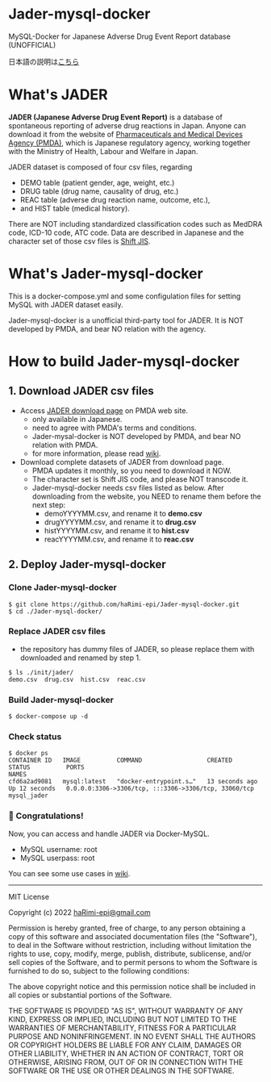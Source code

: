 # Jader-mysql-docker

MySQL-Docker for Japanese Adverse Drug Event Report database (UNOFFICIAL)

日本語の説明は[こちら](index_jp.md)

# What's JADER

**JADER (Japanese Adverse Drug Event Report)** is a database of spontaneous reporting of adverse drug reactions in Japan. Anyone can download it from the website of [Pharmaceuticals and Medical Devices Agency (PMDA)](https://www.pmda.go.jp/english/about-pmda/outline/0005.html), which is Japanese regulatory agency, working together with the Ministry of Health, Labour and Welfare in Japan.

JADER dataset is composed of four csv files, regarding 
- DEMO table (patient gender, age, weight, etc.) 
- DRUG table (drug name, causality of drug, etc.)
- REAC table (adverse drug reaction name, outcome, etc.),
- and HIST table (medical history). 

There are NOT including standardized classification codes such as MedDRA code, ICD-10 code, ATC code. Data are described in Japanese and the character set of those csv files is [Shift JIS](https://en.wikipedia.org/wiki/Shift_JIS).


# What's Jader-mysql-docker

This is a docker-compose.yml and some configulation files for setting MySQL with JADER dataset easily.

Jader-mysql-docker is a unofficial third-party tool for JADER. It is NOT developed by PMDA, and bear NO relation with the agency.


# How to build Jader-mysql-docker

## 1. Download JADER csv files
- Access [JADER download page](https://www.pmda.go.jp/safety/info-services/drugs/adr-info/suspected-adr/0005.html) on PMDA web site.
  - only available in Japanese.
  - need to agree with PMDA's terms and conditions.
  - Jader-mysal-docker is NOT developed by PMDA, and bear NO relation with PMDA.
  - for more information, please read [wiki](https://github.com/haRimi-epi/Jader-mysql-docker/wiki/download-JADER#how-to-download-jader-csv-files).
- Download complete datasets of JADER from download page.
  - PMDA updates it monthly, so you need to download it NOW.
  - The character set is Shift JIS code, and please NOT transcode it.
  - Jader-mysql-docker needs csv files listed as below. After downloading from the website, you NEED to rename them before the next step:
    - demoYYYYMM.csv, and rename it to **demo.csv**
    - drugYYYYMM.csv, and rename it to **drug.csv**
    - histYYYYMM.csv, and rename it to **hist.csv**
    - reacYYYYMM.csv, and rename it to **reac.csv**

## 2. Deploy Jader-mysql-docker
### Clone Jader-mysql-docker
~~~
$ git clone https://github.com/haRimi-epi/Jader-mysql-docker.git
$ cd ./Jader-mysql-docker/
~~~

### Replace JADER csv files
- the repository has dummy files of JADER, so please replace them with downloaded and renamed by step 1.
~~~
$ ls ./init/jader/
demo.csv  drug.csv  hist.csv  reac.csv
~~~

### Build Jader-mysql-docker
~~~
$ docker-compose up -d
~~~

### Check status
~~~
$ docker ps
CONTAINER ID   IMAGE          COMMAND                  CREATED          STATUS          PORTS                                                  NAMES
cfd6a2ad9081   mysql:latest   "docker-entrypoint.s…"   13 seconds ago   Up 12 seconds   0.0.0.0:3306->3306/tcp, :::3306->3306/tcp, 33060/tcp   mysql_jader
~~~

### :confetti_ball: Congratulations!
Now, you can access and handle JADER via Docker-MySQL.

- MySQL username: root
- MySQL userpass: root

You can see some use cases in [wiki](https://github.com/haRimi-epi/Jader-mysql-docker/wiki).


---
MIT License

Copyright (c) 2022 haRimi-epi@gmail.com

Permission is hereby granted, free of charge, to any person obtaining a copy
of this software and associated documentation files (the "Software"), to deal
in the Software without restriction, including without limitation the rights
to use, copy, modify, merge, publish, distribute, sublicense, and/or sell
copies of the Software, and to permit persons to whom the Software is
furnished to do so, subject to the following conditions:

The above copyright notice and this permission notice shall be included in all
copies or substantial portions of the Software.

THE SOFTWARE IS PROVIDED "AS IS", WITHOUT WARRANTY OF ANY KIND, EXPRESS OR
IMPLIED, INCLUDING BUT NOT LIMITED TO THE WARRANTIES OF MERCHANTABILITY,
FITNESS FOR A PARTICULAR PURPOSE AND NONINFRINGEMENT. IN NO EVENT SHALL THE
AUTHORS OR COPYRIGHT HOLDERS BE LIABLE FOR ANY CLAIM, DAMAGES OR OTHER
LIABILITY, WHETHER IN AN ACTION OF CONTRACT, TORT OR OTHERWISE, ARISING FROM,
OUT OF OR IN CONNECTION WITH THE SOFTWARE OR THE USE OR OTHER DEALINGS IN THE
SOFTWARE.
